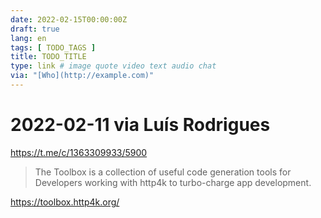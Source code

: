 ```yaml
---
date: 2022-02-15T00:00:00Z
draft: true
lang: en
tags: [ TODO_TAGS ]
title: TODO_TITLE
type: link # image quote video text audio chat
via: "[Who](http://example.com)"
---
```



# 2022-02-11 via Luís Rodrigues
https://t.me/c/1363309933/5900


> The Toolbox is a collection of useful code generation tools for Developers working with http4k to turbo-charge app development.

https://toolbox.http4k.org/
